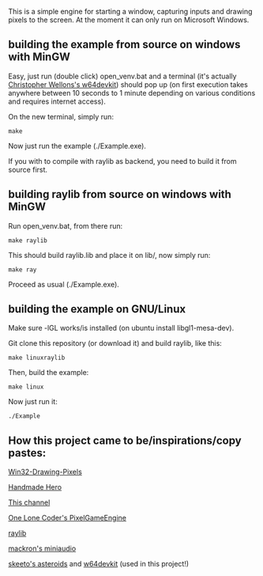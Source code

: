 This is a simple engine for starting a window, capturing inputs and drawing pixels to the screen. At the moment it can only run on Microsoft Windows.

building the example from source on windows with MinGW
--------------
Easy, just run (double click) open_venv.bat and a terminal (it's actually [Christopher Wellons's w64devkit](https://github.com/skeeto/w64devkit)) should pop up (on first execution takes anywhere between 10 seconds to 1 minute depending on various conditions and requires internet access).

On the new terminal, simply run:

    make

Now just run the example (./Example.exe).

If you with to compile with raylib as backend, you need to build it from source first.

building raylib from source on windows with MinGW
--------------
Run open_venv.bat, from there run:

    make raylib

This should build raylib.lib and place it on lib/, now simply run:

    make ray

Proceed as usual (./Example.exe).

building the example on GNU/Linux
--------------
Make sure -lGL works/is installed (on ubuntu install libgl1-mesa-dev).

Git clone this repository (or download it) and build raylib, like this:

    make linuxraylib

Then, build the example:

    make linux

Now just run it:

    ./Example


How this project came to be/inspirations/copy pastes:
--------------

[Win32-Drawing-Pixels](https://samulinatri.com/blog/win32-drawing-pixels/)

[Handmade Hero](https://handmadehero.org/)

[This channel](https://www.youtube.com/channel/UCaTznQhurW5AaiYPbhEA-KA)

[One Lone Coder's PixelGameEngine](https://github.com/OneLoneCoder/olcPixelGameEngine)

[raylib](https://github.com/raysan5/raylib)

[mackron's miniaudio](https://github.com/mackron/miniaudio)

[skeeto's asteroids](https://github.com/skeeto/asteroids-demo) and [w64devkit](https://github.com/skeeto/w64devkit) (used in this project!)
